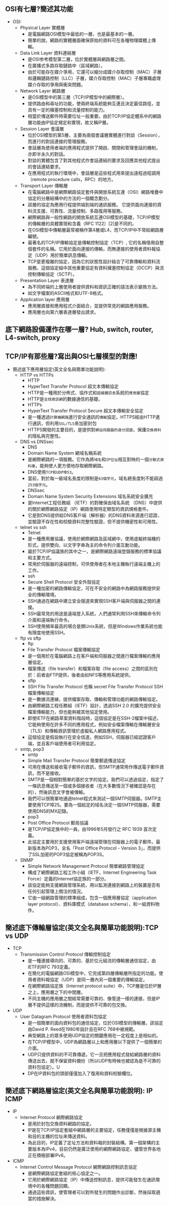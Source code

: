 ## OSI有七層?簡述其功能
  - OSI:
      - Physical Layer 實體層
        - 是電腦網路OSI模型中最低的一層，也是最基本的一層。
        - 簡單的說，網路的實體層面確保原始的資料可在各種物理媒體上傳輸。
      - Data Link Layer 資料連結層
        - 是OSI参考模型第二層，位於實體層與網路層之間。
        - 在廣播式多路存取鏈路中（區域網路）。
        - 由於可能存在媒介爭用，它還可以細分成媒介存取控制（MAC）子層和邏輯鏈路控制（LLC）子層，媒介存取控制（MAC）子層專職處理媒介存取的爭用與衝突問題。
      - Network Layer 網路層
        - 是OSI模型中的第三層（TCP/IP模型中的網際層）。
        - 提供路由和尋址的功能，使兩終端系統能夠互連且決定最佳路徑，並具有一定的擁塞控制和流量控制的能力。
        - 相當於傳送郵件時需要位址一般重要。由於TCP/IP協定體系中的網路層功能由IP協定規定和實現，故又稱IP層。
      - Session Layer 會議層
        - 位於OSI模型的第5層，主要為兩個會議層實體進行對談（Session），而進行的對話連接的管理服務。
        - 會話層為使用者端的應用程式提供了開啟、關閉和管理會話的機制，亦即半永久的對話。
        - 對談的實體包含了對其他程式作會話連結的要求及回應其他程式提出的會話連結要求。
        - 在應用程式的執行環境中，會話層是這些程式用來提出遠程過程調用（remote procedure calls，RPC）的地方。
      - Transport Layer 傳輸層
        - 在電腦網路中是網際網路協定套件與開放系統互連（OSI）網路堆疊中協定的分層結構中的方法的一個概念劃分。
        - 該層的協定為應用行程提供端到端的通訊服務。 它提供面向連接的資料流支援、可靠性、流量控制、多路復用等服務。
        - 網際網路與一般性網路的開放系統互連OSI模型的基礎，TCP/IP模型的傳輸層的具體實現和含義（RFC 1122）[2]是不同的。
        - 在OSI模型中傳輸層最常被稱作第4層或L4，而TCP/IP中不常給網路層編號。
        - 最著名的TCP/IP傳輸協定是傳輸控制協定（TCP）, 它的名稱借用自整個套件的名稱。它用於面向連接的傳輸，而無連接的使用者資料報協定（UDP）用於簡單訊息傳輸。
        - TCP是更複雜的協定，因為它的狀態性設計結合了可靠傳輸和資料流服務。這個協定組中其他重要協定有資料擁塞控制協定（DCCP）與流控制傳輸協定（SCTP）。
      - Presentation Layer 表達層
        - 為不同終端的上層使用者提供資料和資訊正確的語法表示變換方法。
        - 如文字檔案的ASCII格式和UTF-8格式。
      - Application layer 應用層
        - 應用層直接和應用程式介面結合，並提供常見的網路應用服務。
        - 應用層也向第六層表達層發出請求。 
## 底下網路設備運作在哪一層? Hub, switch, router, L4-switch, proxy

## TCP/IP有那些層?寫出與OSI七層模型的對應!

 - 簡述底下應用層協定(英文全名與簡單功能說明):
    - HTTP vs HTTPs
      - HTTP  
      - HyperText Transfer Protocol 超文本傳輸協定
      - HTTP是一種用於分佈式、協作式和`超媒體訊息`系統的`應用層`協定
      - HTTP是`全球資訊網`的數據通信的基礎。
      - HTTPs
      - HyperText Transfer Protocol Secure 超文本傳輸安全協定
      - 是一種透過`計算機網路`進行安全通訊的`傳輸`協定。HTTPS經由HTTP進行通訊，但利用`SSL/TLS`來加密封包
      - HTTPS開發的主要目的，是提供對`網站伺服器的身分認證`，保護`交換資料`的隱私與完整性。
    - DNS vs DNSsec
      - DNS  
      - Domain Name System 網域名稱系統
      - 是網際網路的一項服務。它作為將`域名`和`IP位址`相互對映的一個`分散式資料庫`，能夠使人更方便地存取網際網路。
      - DNS使用`TCP和UDP埠53`。
      - 當前，對於每一級域名長度的限制是`63個字元`，域名總長度則不能超過`253個字元`。
      - DNSsec
      - Domain Name System Security Extensions 域名系統安全擴充
      - 是Internet工程任務組 （IETF）的對確保由域名系統 （DNS）中提供的關於網際網路協定（IP）網路使用特定類型的資訊規格套件。
      - 它是對DNS提供給DNS客戶端（解析器）的DNS資料來源進行認證，並驗證不存在性和校驗資料完整性驗證，但不提供機密性和可用性。
    - telnet vs ssh
      - Telnet
      - 是一種應用層協議，使用於網際網路及區域網中，使用虛擬終端機的形式，提供雙向、以文字字串為主的命令列介面互動功能。
      - 屬於TCP/IP協議族的其中之一，是網際網路遠端登錄服務的標準協議和主要方式。
      - 常用於伺服器的遠端控制，可供使用者在本地主機執行遠端主機上的工作。
      - ssh
      - Secure Shell Protocol 安全外殼協定
      - 是一種加密的網路傳輸協定，可在不安全的網路中為網路服務提供安全的傳輸環境。
      - SSH通過在網路中建立安全隧道來實現SSH客戶端與伺服器之間的連接。
      - SSH最常見的用途是遠端登入系統，人們通常利用SSH來傳輸命令列介面和遠端執行命令。
      - SSH使用頻率最高的場合是類Unix系統，但是Windows作業系統也能有限度地使用SSH。
    - ftp vs sftp
      - ftp
      - File Transfer Protocol 檔案傳輸協定
      - 是一個用於在電腦網路上在客戶端和伺服器之間進行檔案傳輸的應用層協定。
      - 檔案傳送（file transfer）和檔案存取（file access）之間的區別在於：前者由FTP提供，後者由如NFS等應用系統提供。
      - sftp
      - SSH File Transfer Protocol 也稱 secret File Transfer Protocol SSH檔案傳輸協定
      - 是一數據流連線，提供檔案存取、傳輸和管理功能的網路傳輸協定。
      - 由網際網路工程任務組（IETF）設計，透過SSH 2.0 的擴充提供安全檔案傳輸能力，但也能夠被其他協定使用。
      - 即使IETF在網路草案資料階段時，這個協定是在SSH-2檔案中描述，它能夠使用在許多不同的應用程式，例如安全檔案傳輸在傳輸層安全（TLS）和傳輸資訊管理於虛擬私人網路應用程式。
      - 這個協定是假設執行在安全信道，例如SSH，伺服器已經認證客戶端，並且客戶端使用者可利用協定。
    - smtp, pop3
      - smtp
      - Simple Mail Transfer Protocol 簡單郵遞傳送協定
      - 可用在傳送和接收電子郵件的資訊，但SMTP通常用作傳送電子郵件資訊，而不是接收。
      - SMTP是一個相對簡單的基於文字的協定。我們可以透過協定，指定了一條訊息傳送至一個或多個接收者（在大多數情況下被確認是存在的），然後訊息文字會被傳輸。
      - 我們可以很簡單地通過telnet程式來測試一個SMTP伺服器。SMTP主要使用TCP埠25。要為一個給定的域名決定一個SMTP伺服器，需要使用DNS的MX記錄。
      - pop3
      - Post Office Protocol 郵局協議
      - 是TCP/IP協定族中的一員，由1996年5月發行之 RFC 1939 首次定義。
      - 此協定主要用於支援使用客戶端遠端管理在伺服器上的電子郵件。最新版本為POP3，全名「Post Office Protocol - Version 3」，而提供了SSL加密的POP3協定被稱為POP3S。
    - SNMP
      - Simple Network Management Protocol 簡單網路管理協定
      - 構成了網際網路工程工作小組（IETF，Internet Engineering Task Force）定義的Internet協定族的一部分。
      - 該協定能夠支援網路管理系統，用以監測連接到網路上的裝置是否有任何引起管理上關注的情況。
      - 它由一組網路管理的標準組成，包含一個應用層協定（application layer protocol）、資料庫模式（database schema），和一組資料物件。
## 簡述底下傳輸層協定(英文全名與簡單功能說明):TCP vs UDP
 - TCP
    - Transmission Control Protocol 傳輸控制協定
      - 是一種連接導向的、可靠的、基於位元組流的傳輸層通信協定，由IETF的RFC 793定義。
      - 在簡化的電腦網路OSI模型中，它完成第四層傳輸層所指定的功能。使用者資料報協定（UDP）是同一層內另一個重要的傳輸協定。
      - 在網際網路協定族（Internet protocol suite）中，TCP層是位於IP層之上，應用層之下的中間層。
      - 不同主機的應用層之間經常需要可靠的、像管道一樣的連接，但是IP層不提供這樣的流機制，而是提供不可靠的包交換。
 - UDP
    - User Datagram Protocol 使用者資料包協定
      - 是一個簡單的面向資料包的通信協定，位於OSI模型的傳輸層。該協定由David P. Reed在1980年設計且在RFC 768中被規範。
      - 典型網路上的眾多使用UDP協定的關鍵應用在一定程度上是相似的。
      - 在TCP/IP模型中，UDP為網路層以上和應用層以下提供了一個簡單的介面。
      - UDP只提供資料的不可靠傳遞，它一旦把應用程式發給網路層的資料傳送出去，就不保留資料備份（所以UDP有時候也被認為是不可靠的資料包協定）。U
      - DP在IP資料包的頭部僅僅加入了復用和資料校驗欄位。
## 簡述底下網路層協定(英文全名與簡單功能說明): IP   ICMP
  - IP
    - Internet Protocol 網際網路協定
      - 是用於封包交換資料網路的協定。
      - IP是在TCP/IP協定套組中網路層的主要協定，任務僅僅是根據源主機和目的主機的位址來傳送資料。
      - 為此目的，IP定義了定址方法和資料報的封裝結構。第一個架構的主要版本為IPv4，目前仍然是廣泛使用的網際網路協定，儘管世界各地正在積極部署IPv6。
  - ICMP
    - Internet Control Message Protocol 網際網路控制訊息協定
      - 是網際網路協定套組的核心協定之一。
      - 它用於網際網路協定（IP）中傳送控制訊息，提供可能發生在通訊環境中的各種問題回饋。
      - 通過這些資訊，使管理者可以對所發生的問題作出診斷，然後採取適當的措施解決。
